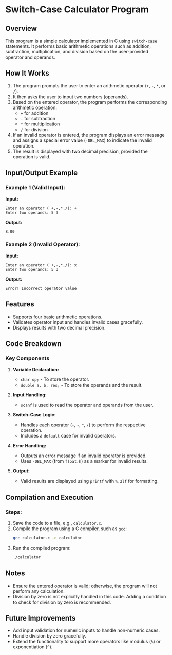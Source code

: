 # Switch-Case Calculator Program

## Overview
This program is a simple calculator implemented in C using `switch-case` statements. It performs basic arithmetic operations such as addition, subtraction, multiplication, and division based on the user-provided operator and operands.

## How It Works
1. The program prompts the user to enter an arithmetic operator (`+`, `-`, `*`, or `/`).
2. It then asks the user to input two numbers (operands).
3. Based on the entered operator, the program performs the corresponding arithmetic operation:
   - `+` for addition
   - `-` for subtraction
   - `*` for multiplication
   - `/` for division
4. If an invalid operator is entered, the program displays an error message and assigns a special error value (`-DBL_MAX`) to indicate the invalid operation.
5. The result is displayed with two decimal precision, provided the operation is valid.

## Input/Output Example
### Example 1 (Valid Input):
**Input:**
```
Enter an operator ( +,-,*,/): +
Enter two operands: 5 3
```
**Output:**
```
8.00
```

### Example 2 (Invalid Operator):
**Input:**
```
Enter an operator ( +,-,*,/): x
Enter two operands: 5 3
```
**Output:**
```
Error! Incorrect operator value
```

## Features
- Supports four basic arithmetic operations.
- Validates operator input and handles invalid cases gracefully.
- Displays results with two decimal precision.

## Code Breakdown
### Key Components
1. **Variable Declaration:**
   - `char op;` - To store the operator.
   - `double a, b, res;` - To store the operands and the result.

2. **Input Handling:**
   - `scanf` is used to read the operator and operands from the user.

3. **Switch-Case Logic:**
   - Handles each operator (`+`, `-`, `*`, `/`) to perform the respective operation.
   - Includes a `default` case for invalid operators.

4. **Error Handling:**
   - Outputs an error message if an invalid operator is provided.
   - Uses `-DBL_MAX` (from `float.h`) as a marker for invalid results.

5. **Output:**
   - Valid results are displayed using `printf` with `%.2lf` for formatting.

## Compilation and Execution
### Steps:
1. Save the code to a file, e.g., `calculator.c`.
2. Compile the program using a C compiler, such as `gcc`:
   ```bash
   gcc calculator.c -o calculator
   ```
3. Run the compiled program:
   ```bash
   ./calculator
   ```

## Notes
- Ensure the entered operator is valid; otherwise, the program will not perform any calculation.
- Division by zero is not explicitly handled in this code. Adding a condition to check for division by zero is recommended.

## Future Improvements
- Add input validation for numeric inputs to handle non-numeric cases.
- Handle division by zero gracefully.
- Extend the functionality to support more operators like modulus (`%`) or exponentiation (`^`).

